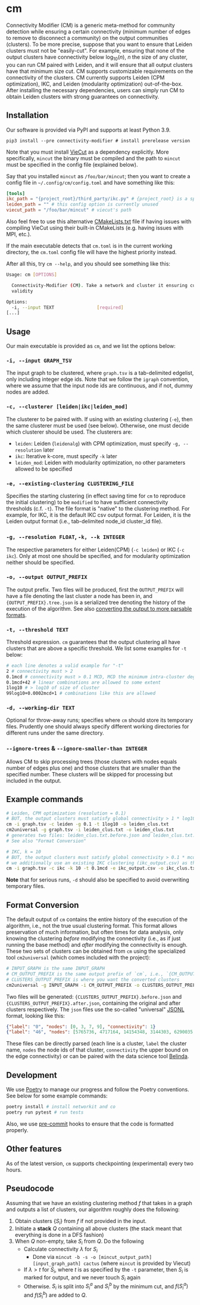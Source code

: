 # cm

Connectivity Modifier (CM) is a generic meta-method for community detection while ensuring a certain connectivity
(minimum number of edges to remove to disconnect a community) on the output communities (clusters). To be more precise, suppose that you want to ensure that Leiden clusters must not be "easily-cut". For example, ensuring that none of the output clusters have connectivity below
$\log_{10}(n)$, $n$ the size of any cluster, you can run CM paired with Leiden, and it will ensure that all output clusters have that minimum size cut. CM supports customizable requirements on the connectivity of the clusters. CM currently supports Leiden (CPM optimization), IKC, and Leiden (modularity optimization) out-of-the-box. After installing the necessary dependencies, users can simply run CM to obtain Leiden clusters with strong guarantees on connectivity.

## Installation

Our software is provided via PyPI and supports at least Python 3.9.

```
pip3 install --pre connectivity-modifier # install prerelease version
```

Note that you must install [VieCut](https://github.com/VieCut/VieCut) as a dependency explicitly. More specifically, `mincut` the binary must be compiled and the path to `mincut` must be specified in the config file (explained below).

Say that you installed `mincut` as `/foo/bar/mincut`; then you want to create a config file in `~/.config/cm/config.toml` and have something like this:

```toml
[tools]
ikc_path = "{project_root}/third_party/ikc.py" # {project_root} is a specific path resolving to the source code root
leiden_path = "" # this config option is currently unused
viecut_path = "/foo/bar/mincut" # viecut's path
```

Also feel free to use this alternative [CMakeLists.txt](https://gist.github.com/RuneBlaze/beac8fd9d81458964b693b71926f68c8)
file if having issues with compiling VieCut using their built-in CMakeLists (e.g. having issues with MPI, etc.).

If the main executable detects that `cm.toml` is in the current working directory, the `cm.toml` config file will have the highest priority instead.

After all this, try `cm --help`, and you should see something like this:

```bash
Usage: cm [OPTIONS]

  Connectivity-Modifier (CM). Take a network and cluster it ensuring cut
  validity

Options:
  -i, --input TEXT                [required]
[...]
```

## Usage

Our main executable is provided as `cm`, and we list the options below:

### `-i, --input GRAPH_TSV`

The input graph to be clustered, where `graph.tsv` is a tab-delimited edgelist, only including integer edge ids. Note that we follow the `igraph` convention, where we assume that the input node ids are continuous, and if not, dummy nodes are added.

### `-c, --clusterer [leiden|ikc|leiden_mod]`

The clusterer to be paired with. If using with an existing clustering (`-e`), then the same clusterer must be used (see below). Otherwise, one must decide which clusterer should be used. The clusterers are:

 - `leiden`: Leiden (`leidenalg`) with CPM optimization, must specify `-g, --resolution` later
 - `ikc`: Iterative k-core, must specify `-k` later
 - `leiden_mod`: Leiden with modularity optimization, no other parameters allowed to be specified

### `-e, --existing-clustering CLUSTERING_FILE`

Specifies the starting clustering (in effect saving time for `cm` to reproduce the initial clustering) to be `modified` to have sufficient connectivity thresholds (c.f. `-t`). The file format is "native" to the clustering method. For example, for IKC, it is the default IKC csv output format. For Leiden, it is the Leiden output format (i.e., tab-delimited node_id cluster_id file).

### `-g, --resolution FLOAT`, `-k, --k INTEGER`

The respective parameters for either Leiden(CPM) (`-c leiden`) or IKC (`-c ikc`). Only at most one should be specified, and for modularity optimization neither should be specified.

### `-o, --output OUTPUT_PREFIX`

The output prefix. Two files will be produced, first the `OUTPUT_PREFIX` will have a file denoting the last cluster a node has been in, and `{OUTPUT_PREFIX}.tree.json` is a serialized tree denoting the history of the execution of the algorithm. See also [converting the output to more parsable formats](#format-conversion).

### `-t, --threshold TEXT`

Threshold expression. `cm` guarantees that the output clustering all have clusters that are above a specific threshold. We list some examples for `-t` below:

```bash
# each line denotes a valid example for "-t"
2 # connectivity must > 2
0.1mcd # connectivity must > 0.1 MCD, MCD the minimum intra-cluster degree
0.1mcd+42 # linear combinations are allowed to some extent
1log10 # > log10 of size of cluster
99log10+0.0002mcd+1 # combinations like this are allowed
```

### `-d, --working-dir TEXT`

Optional for throw-away runs; specifies where `cm` should store its temporary files. Prudently one
should always specify different working directories for different runs under the same directory.

### `--ignore-trees` & `--ignore-smaller-than INTEGER`

Allows CM to skip processing trees (those clusters with nodes equals number of edges plus one) and
those clusters that are smaller than the specified number. These clusters will be skipped for processing
but included in the output.

## Example commands

```bash
# Leiden, CPM optimization (resolution = 0.1)
# BUT, the output clusters must satisfy global connectivity > 1 * log10(n), n the size of cluster
cm -i graph.tsv -c leiden -g 0.1 -t 1log10 -o leiden_clus.txt
cm2universal -g graph.tsv -i leiden_clus.txt -o leiden_clus.txt
# generates two files: leiden_clus.txt.before.json and leiden_clus.txt.after.json
# See also "Format Conversion"
```

```bash
# IKC, k = 10
# BUT, the output clusters must satisfy global connectivity > 0.1 * mcd, MCD the minimum intra-cluster degree among all nodes
# we additionally use an existing IKC clustering (ikc_output.csv) as the starting point to be modified
cm -i graph.tsv -c ikc -k 10 -t 0.1mcd -e ikc_output.csv -o ikc_clus.txt
```

**Note** that for serious runs, `-d` should also be specified to avoid overwriting temporary files.

## Format Conversion

The default output of `cm` contains the entire history of the execution of the algorithm, i.e., not the true usual clustering format. This format allows preservation of much information, but often times for data analysis, only knowing the clustering *before* modifying the connectivity (i.e., as if just running the base method) and *after* modifying the connectivity is enough. These two sets of clusters can be obtained from `cm` using the specialized tool `cm2universal` (which comes included with the project):

```bash
# INPUT_GRAPH is the same INPUT_GRAPH
# CM_OUTPUT_PREFIX is the same output prefix of `cm`, i.e., `{CM_OUTPUT_PREFIX}.tree.json` and `CM_OUTPUT_PREFIX` are existing files
# CLUSTERS_OUTPUT_PREFIX is where you want the converted clusters
cm2universal -g INPUT_GRAPH -i CM_OUTPUT_PREFIX -o CLUSTERS_OUTPUT_PREFIX
```

Two files will be generated: `{CLUSTERS_OUTPUT_PREFIX}.before.json` and `{CLUSTERS_OUTPUT_PREFIX}.after.json`, containing the original and after clusters respectively. The `json` files use the so-called "universal" [JSONL](https://jsonlines.org/) format, looking like this:

```json
{"label": "0", "nodes": [0, 3, 7, 9], "connectivity": 1}
{"label": "46", "nodes": [5765736, 4717164, 14154348, 3144303, 6290035, 3668596, 1571445, 2620022, 4717176], "connectivity": 2}
```

These files can be directly parsed (each line is a cluster, `label` the cluster name, `nodes` the node ids of that cluster, `connectivity` the upper bound on the edge connectivity) or can be paired with the data science tool [Belinda](https://github.com/RuneBlaze/belinda).

## Development

We use [Poetry](https://python-poetry.org/) to manage our progress and follow the Poetry conventions. See below for some example commands:

```bash
poetry install # install networkit and co
poetry run pytest # run tests
```

Also, we use [pre-commit](https://pre-commit.com/) hooks to ensure that the code is formatted properly.

## Other features

As of the latest version, `cm` supports checkpointing (experimental) every two hours.

## Pseudocode

Assuming that we have an existing clustering method $f$ that takes in a graph and outputs a list of clusters, our algorithm roughly does the following:

 1. Obtain clusters $\{S_i\}$ from $f$ if not provided in the input.
 2. Initiate a **stack** $Q$ containing all above clusters (the stack meant that everything is done in a DFS fashion)
 3. When $Q$ non-empty, take $S_i$ from $Q$. Do the following
    - Calculate connectivity $\lambda$ for $S_i$
      - Done via `mincut -b -s -o [mincut_output_path] [input_graph_path] cactus` (where `mincut` is provided by Viecut)
    - If $\lambda > t$ for $S_i$, where $t$ is as specified by the `-t` parameter, then $S_i$ is marked for output, and we never touch $S_i$ again
    - Otherwise. $S_i$ is split into $S_i^a$ and $S_i^b$ by the minimum cut, and $f(S_i^a)$ and $f(S_i^b)$ are added to $Q$.

